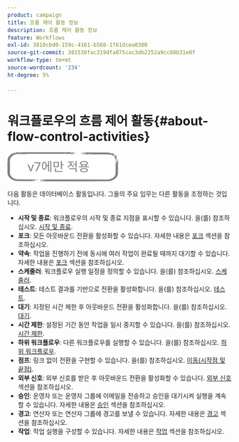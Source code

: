```yaml
---
product: campaign
title: 흐름 제어 활동 정보
description: 흐름 제어 활동 정보
feature: Workflows
exl-id: 3810cbd0-159c-4161-b568-1f61dcea0300
source-git-commit: 381538fac319dfa075cac3db2252a9cc80b31e0f
workflow-type: tm+mt
source-wordcount: '234'
ht-degree: 5%

---
```


# 워크플로우의 흐름 제어 활동{#about-flow-control-activities}

![](../../assets/v7-only.svg)

다음 활동은 데이터베이스 활동입니다. 그들의 주요 임무는 다른 활동을 조정하는 것입니다.

* **시작 및 종료**: 워크플로우의 시작 및 종료 지점을 표시할 수 있습니다. 을(를) 참조하십시오. [시작 및 종료](start-and-end.md).
* **포크**: 모든 아웃바운드 전환을 활성화할 수 있습니다. 자세한 내용은 [포크](fork.md) 섹션을 참조하십시오.
* **약속**: 작업을 진행하기 전에 동시에 여러 작업이 완료될 때까지 대기할 수 있습니다. 자세한 내용은 [포크](fork.md) 섹션을 참조하십시오.
* **스케줄러**: 워크플로우 실행 일정을 정의할 수 있습니다. 을(를) 참조하십시오. [스케줄러](scheduler.md).
* **테스트**: 테스트 결과를 기반으로 전환을 활성화합니다. 을(를) 참조하십시오. [테스트](test.md).
* **대기**: 지정된 시간 제한 후 아웃바운드 전환을 활성화합니다. 을(를) 참조하십시오. [대기](wait.md).
* **시간 제한**: 설정된 기간 동안 작업을 일시 중지할 수 있습니다. 을(를) 참조하십시오. [시간 제한](time-constraint.md).
* **하위 워크플로우**: 다른 워크플로우를 실행할 수 있습니다. 을(를) 참조하십시오. [하위 워크플로우](sub-workflow.md).
* **점프**: 링크 없이 전환을 구현할 수 있습니다. 을(를) 참조하십시오. [이동(시작점 및 끝점)](jump--start-point-and-end-point-.md).
* **외부 신호**: 외부 신호를 받은 후 아웃바운드 전환을 활성화할 수 있습니다. [외부 신호](external-signal.md) 섹션을 참조하십시오.
* **승인**: 운영자 또는 운영자 그룹에 이메일을 전송하고 승인을 대기시켜 실행을 계속할 수 있습니다. 자세한 내용은 [승인](approval.md) 섹션을 참조하십시오.
* **경고**: 연산자 또는 연산자 그룹에 경고를 보낼 수 있습니다. 자세한 내용은 [경고](alert.md) 섹션을 참조하십시오.
* **작업**: 작업 실행을 구성할 수 있습니다. 자세한 내용은 [작업](task.md) 섹션을 참조하십시오.
